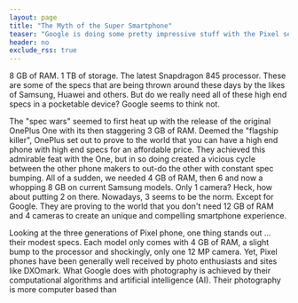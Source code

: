```yaml
---
layout: page
title: "The Myth of the Super Smartphone"
teaser: "Google is doing some pretty impressive stuff with the Pixel series, a modest phone by comparison"
header: no
exclude_rss: true
---
```


8 GB of RAM. 1 TB of storage. The latest Snapdragon 845 processor. These are some of the specs that are being thrown around these days by the likes of Samsung, Huawei and others. But do we really need all of these high end specs in a pocketable device? Google seems to think not.

The "spec wars" seemed to first heat up with the release of the original OnePlus One with its then staggering 3 GB of RAM. Deemed the "flagship killer", OnePlus set out to prove to the world that you can have a high end phone with high end specs for an affordable price. They achieved this admirable feat with the One, but in so doing created a vicious cycle between the other phone makers to out-do the other with constant spec bumping. All of a sudden, we needed 4 GB of RAM, then 6 and now a whopping 8 GB on current Samsung models. Only 1 camera? Heck, how about putting 2 on there. Nowadays, 3 seems to be the norm. Except for Google. They are proving to the world that you don't need 12 GB of RAM and 4 cameras to create an unique and compelling smartphone experience.

Looking at the three generations of Pixel phone, one thing stands out ... their modest specs. Each model only comes with 4 GB of RAM, a slight bump to the processor and shockingly, only one 12 MP camera. Yet, Pixel phones have been generally well received by photo enthusiasts and sites like DXOmark. What Google does with photography is achieved by their computational algorithms and artificial intelligence (AI). Their photography is more computer based than 